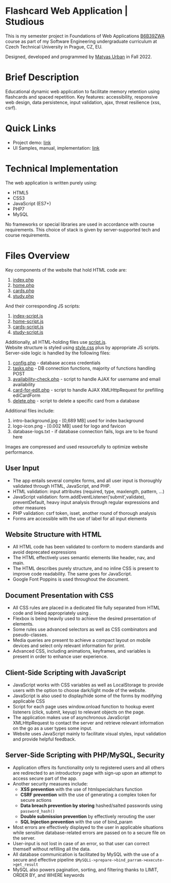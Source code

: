 # Flashcard Web Application | Studious

This is my semester project in Foundations of Web Applications  [B6B39ZWA](https://bilakniha.cvut.cz/en/predmet3129506.html#gsc.tab=0)  course as part of my Software Engineering undergraduate curriculum at Czech Technical University in Prague, CZ, EU.

Designed, developed and programmed by  [Matyas Urban](https://www.linkedin.com/in/matyasurban/)  in Fall 2022.


# Brief Description

Educational dynamic web application to facilitate memory retention using flashcards and spaced repetition. Key features: accessibility, responsive web design, data persistence, input validation, ajax, threat resilience (xss, csrf).
# Quick Links

- Project demo: [link](http://wa.toad.cz/~urbanm48/studious/)
- UI Samples, manual, implementation: [link](studious.pdf)
# Technical Implementation
The web application is written purely using:
- HTML5
- CSS3
- JavaScript (ES7+)
- PHP7
- MySQL

No frameworks or special libraries are used in accordance with course requirements. This choice of stack is given by server-supported tech and course requirements.
# Files Overview
Key components of the website that hold HTML code are:

1. [index.php](index.php)
2. [home.php](home.php)
3. [cards.php](cards.php)
4. [study.php](study.php)

And their corresponding JS scripts:

1. [index-script.js](index-script.js)
2. [home-script.js](home-script.js)
3. [cards-script.js](cards-script.js)
4. [study-script.js](study-script.js)

Additionally, all HTML-holding files use [script.js](script.js).  
Website structure is styled using [style.css](style.css) plus by appropriate JS scripts. Server-side logic is handled by the following files:

1. [config.php](config.php) - database access credentials
2. [tasks.php](tasks.php) - DB connection functions, majority of functions handling POST
3. [availability-check.php](availability-check.php) - script to handle AJAX for username and email availability
4. [card-for-edit.php](card-for-edit.php) - script to handle AJAX XMLHttpRequest for prefilling ediCardForm
5. [delete.php](delete.php) - script to delete a specific card from a database

Additional files include:
1.  intro-background.jpg - [0,689 MB] used for index background
2.  logo-icon.png - [0.002 MB] used for logo and favicon
3.  database-logs.txt - if database connection fails, logs are to be found here

Images are compressed and used resourcefully to optimize website performance.
## User Input
- The app entails several complex forms, and all user input is thoroughly validated through HTML, JavaScript, and PHP.
- HTML validation: input attributes (required, type, maxlength, pattern, ...)
- JavaScript validation: form.addEventListener(‘submit’,validate), preventDefault, heavy input analysis through regular expressions and other measures
- PHP validation: csrf token, isset, another round of thorough analysis
- Forms are accessible with the use of label for all input elements
## Website Structure with HTML
- All HTML code has been validated to conform to modern standards and avoid deprecated expressions
- The HTML effectively uses semantic elements like header, nav, and main.
- The HTML describes purely structure, and no inline CSS is present to improve code readability. The same goes for JavaScript.
- Google Font Poppins is used throughout the document.

## Document Presentation with CSS
- All CSS rules are placed in a dedicated file fully separated from HTML code and linked appropriately using <link>.
- Flexbox is being heavily used to achieve the desired presentation of elements.
- Some rules use advanced selectors as well as CSS combinators and pseudo-classes.
- Media queries are present to achieve a compact layout on mobile devices and select only relevant information for print.
- Advanced CSS, including animations, keyframes, and variables is present in order to enhance user experience.

## Client-Side Scripting with JavaScript
- JavaScript works with CSS variables as well as LocalStorage to provide users with the option to choose dark/light mode of the website.
- JavaScript is also used to display/hide some of the forms by modifying applicable CSS
- Script for each page uses window.onload function to hookup event listeners (click, submit, keyup) to relevant objects on the page.
- The application makes use of asynchronous JavaScript XMLHttpRequest to contact the server and retrieve relevant information on the go as a user types some input.
- Website uses JavaScript mainly to facilitate visual styles, input validation and provide helpful feedback.

## Server-Side Scripting with PHP/MySQL, Security
- Application offers its functionality only to registered users and all others are redirected to an introductory page with sign-up upon an attempt to access secure part of the app.
- Another security measures include:
    - **XSS prevention** with the use of htmlspecialchars function
    - **CSRF prevention** with the use of generating a complex token for secure actions
    - **Data breach prevention by storing** hashed/salted passwords using `password_hash()`
    - **Double submission prevention** by effectively rerouting the user
    - **SQL Injection prevention** with the use of bind_param
- Most errors are effectively displayed to the user in applicable situations while sensitive database-related errors are passed on to a secure file on the server.
- User-input is not lost in case of an error, so that user can correct themself without refilling all the data.
- All database communication is facilitated by MySQL with the use of a secure and effective pipeline `$MySQLi->prepare->bind_parram->execute->get_result`
- MySQL also powers pagination, sorting, and filtering thanks to LIMIT, ORDER BY, and WHERE keywords
